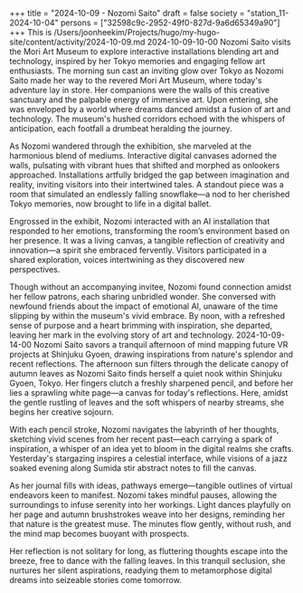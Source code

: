 +++
title = "2024-10-09 - Nozomi Saito"
draft = false
society = "station_11-2024-10-04"
persons = ["32598c9c-2952-49f0-827d-9a6d65349a90"]
+++
This is /Users/joonheekim/Projects/hugo/my-hugo-site/content/activity/2024-10-09.md
2024-10-09-10-00
Nozomi Saito visits the Mori Art Museum to explore interactive installations blending art and technology, inspired by her Tokyo memories and engaging fellow art enthusiasts.
The morning sun cast an inviting glow over Tokyo as Nozomi Saito made her way to the revered Mori Art Museum, where today's adventure lay in store. Her companions were the walls of this creative sanctuary and the palpable energy of immersive art. Upon entering, she was enveloped by a world where dreams danced amidst a fusion of art and technology. The museum's hushed corridors echoed with the whispers of anticipation, each footfall a drumbeat heralding the journey.

As Nozomi wandered through the exhibition, she marveled at the harmonious blend of mediums. Interactive digital canvases adorned the walls, pulsating with vibrant hues that shifted and morphed as onlookers approached. Installations artfully bridged the gap between imagination and reality, inviting visitors into their intertwined tales. A standout piece was a room that simulated an endlessly falling snowflake—a nod to her cherished Tokyo memories, now brought to life in a digital ballet.

Engrossed in the exhibit, Nozomi interacted with an AI installation that responded to her emotions, transforming the room’s environment based on her presence. It was a living canvas, a tangible reflection of creativity and innovation—a spirit she embraced fervently. Visitors participated in a shared exploration, voices intertwining as they discovered new perspectives.

Though without an accompanying invitee, Nozomi found connection amidst her fellow patrons, each sharing unbridled wonder. She conversed with newfound friends about the impact of emotional AI, unaware of the time slipping by within the museum's vivid embrace. By noon, with a refreshed sense of purpose and a heart brimming with inspiration, she departed, leaving her mark in the evolving story of art and technology.
2024-10-09-14-00
Nozomi Saito savors a tranquil afternoon of mind mapping future VR projects at Shinjuku Gyoen, drawing inspirations from nature's splendor and recent reflections.
The afternoon sun filters through the delicate canopy of autumn leaves as Nozomi Saito finds herself a quiet nook within Shinjuku Gyoen, Tokyo. Her fingers clutch a freshly sharpened pencil, and before her lies a sprawling white page—a canvas for today's reflections. Here, amidst the gentle rustling of leaves and the soft whispers of nearby streams, she begins her creative sojourn.

With each pencil stroke, Nozomi navigates the labyrinth of her thoughts, sketching vivid scenes from her recent past—each carrying a spark of inspiration, a whisper of an idea yet to bloom in the digital realms she crafts. Yesterday's stargazing inspires a celestial interface, while visions of a jazz soaked evening along Sumida stir abstract notes to fill the canvas.

As her journal fills with ideas, pathways emerge—tangible outlines of virtual endeavors keen to manifest. Nozomi takes mindful pauses, allowing the surroundings to infuse serenity into her workings. Light dances playfully on her page and autumn brushstrokes weave into her designs, reminding her that nature is the greatest muse. The minutes flow gently, without rush, and the mind map becomes buoyant with prospects.

Her reflection is not solitary for long, as fluttering thoughts escape into the breeze, free to dance with the falling leaves. In this tranquil seclusion, she nurtures her silent aspirations, readying them to metamorphose digital dreams into seizeable stories come tomorrow.
